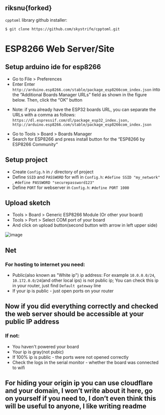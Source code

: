 ## riksnu{forked}

`cpptoml` library github installer:
```bash
$ git clone https://github.com/skystrife/cpptoml.git
```

# ESP8266 Web Server/Site
## Setup arduino ide for esp8266
- Go to File > Preferences
- Enter Enter `http://arduino.esp8266.com/stable/package_esp8266com_index.json` into the “Additional Boards Manager URLs” field as shown in the figure below. Then, click the “OK” button

* Note: if you already have the ESP32 boards URL, you can separate the URLs with a comma as follows: `https://dl.espressif.com/dl/package_esp32_index.json, http://arduino.esp8266.com/stable/package_esp8266com_index.json`

-  Go to Tools > Board > Boards Manager
- Search for ESP8266 and press install button for the “ESP8266 by ESP8266 Community“

## Setup project
- Create `Config.h` in `/` directory of project
- Define `SSID` and `PASSWORD` for wifi in `Config.h`: `#define SSID "my_network"` , `#define PASSWORD "securepassword123"`
- Define `PORT` for webserver in `Config.h`: `#define PORT 1000`

## Upload sketch
- Tools > Board > Generic ESP8266 Module (Or other your board)
- Tools > Port > Select COM port of your board
- And click on upload button(second button with arrow in left upper side)

![image](https://github.com/razenxc/ESP8266_WEBSITE/assets/84779107/a687fae7-b7cc-4b81-9a47-cdc0fb5ff09a)

## Net
### For hosting to internet you need:
- Public(also known as "White ip") ip address: For example `10.0.0.0/24`, `10.172.0.0/24`(and other local ips) is not public ip; You can check this ip in your router, just find `Default gateway` line
- If your ip is public - just open ports on your router
## Now if you did everything correctly and checked the web server should be accessible at your public IP address
### If not:
- You haven't powered your board
- Your ip is gray(not pubic)
- If 100% ip is public - the ports were not opened correctly
- Check the logs in the serial monitor - whether the board was connected to wifi
## For hiding your origin ip you can use cloudflare and your domain, I won’t write about it here, go on yourself if you need to, I don’t even think this will be useful to anyone, I like writing readme
